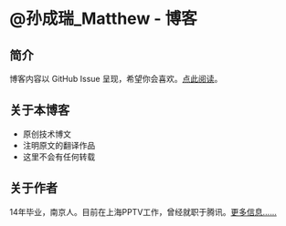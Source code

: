 # @孙成瑞_Matthew - 博客

## 简介

博客内容以 GitHub Issue 呈现，希望你会喜欢。[点此阅读](https://github.com/matthew-sun/blog/issues)。

## 关于本博客

* 原创技术博文
* 注明原文的翻译作品
* 这里不会有任何转载

## 关于作者

14年毕业，南京人。目前在上海PPTV工作，曾经就职于腾讯。[更多信息……](http://www.fehouse.com/index.php/5.html)
